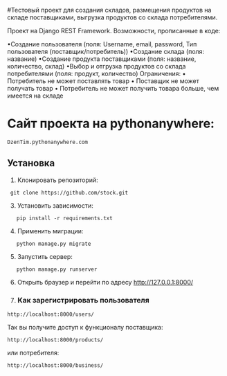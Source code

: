 #Тестовый проект для создания складов, размещения продуктов на складе поставщиками, выгрузка продуктов со склада потребителями.

Проект на Django REST Framework. Возможности, прописанные в коде:

 •Создание пользователя (поля: Username, email, password, Тип пользователя (поставщик/потребитель))
 •Создание склада (поля: название)
 •Создание продукта поставщиками (поля: название, количество, склад)
 •Выбор и отгрузка продуктов со склада потребителями (поля: продукт, количество)
Ограничения:
 • Потребитель не может поставлять товар
 • Поставщик не может получать товар
 • Потребитель не может получить товара больше, чем имеется на складе
# Сайт проекта на pythonanywhere:

```
DzenTim.pythonanywhere.com
```
## Установка

1. Клонировать репозиторий:
 ```
  git clone https://github.com/stock.git
```
3. Установить зависимости:
```
   pip install -r requirements.txt
```
4. Применить миграции:
```
   python manage.py migrate
```
5. Запустить сервер:
```
   python manage.py runserver
```
6. Открыть браузер и перейти по адресу http://127.0.0.1:8000/

7. ### Как зарегистрировать пользователя

```
http://localhost:8000/users/
```

Так вы получите доступ к функционалу поставщика: 
```
http://localhost:8000/products/
```
или потребителя:
```
http://localhost:8000/business/
```

